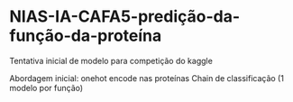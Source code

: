 # NIAS-IA-CAFA5-predição-da-função-da-proteína
Tentativa inicial de modelo para competição do kaggle

Abordagem inicial:
onehot encode nas proteínas
Chain de classificação (1 modelo por função)
